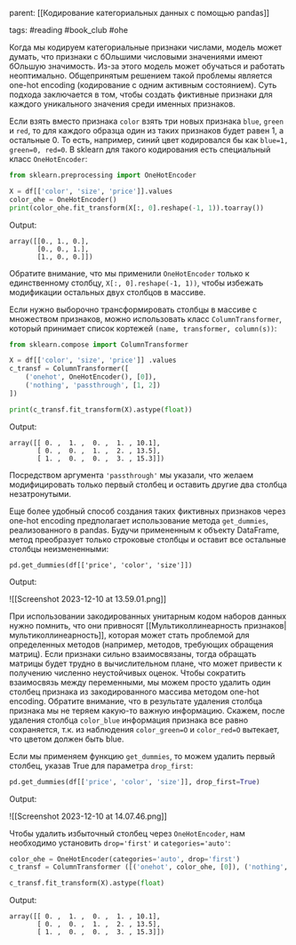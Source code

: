 parent: [[Кодирование категориальных данных с помощью pandas]]

tags: #reading #book_club #ohe

Когда мы кодируем категориальные признаки числами, модель может думать, что признаки с бОльшими числовыми значениями имеют бОльшую значимость. Из-за этого модель может обучаться и работать неоптимально. Общепринятым решением такой проблемы является one-hot encoding (кодирование с одним активным состоянием). Суть подхода заключается в том, чтобы создать фиктивные признаки для каждого уникального значения среди именных признаков. 

Если взять вместо признака `color` взять три новых признака `blue`, `green` и `red`, то для каждого образца один из таких признаков будет равен 1, а остальные 0. То есть, например, синий цвет кодировался бы как `blue=1, green=0, red=0`. В sklearn для такого кодирования есть специальный класс `OneHotEncoder`:

```python
from sklearn.preprocessing import OneHotEncoder

X = df[['color', 'size', 'price']].values
color_ohe = OneHotEncoder()
print(color_ohe.fit_transform(X[:, 0].reshape(-1, 1)).toarray())
```

Output:

```output
array([[0., 1., 0.],
       [0., 0., 1.],
       [1., 0., 0.]])
```

Обратите внимание, что мы применили `OneHotEncoder` только к единственному столбцу, `Х[:, 0].reshape(-1, 1))`, чтобы избежать модификации остальных двух столбцов в массиве.

Если нужно выборочно трансформировать столбцы в массиве с множеством признаков, можно использовать класс `ColumnTransformer`, который принимает список кортежей `(name, transformer, column(s))`:

```python
from sklearn.compose import ColumnTransformer

Х = df[['color', 'size', 'price']] .values
c_transf = ColumnTransformer([
    ('onehot', OneHotEncoder(), [0]),
    ('nothing', 'passthrough', [1, 2]) 
])

print(c_transf.fit_transform(X).astype(float))
```

Output:

```output
array([[ 0. ,  1. ,  0. ,  1. , 10.1],
       [ 0. ,  0. ,  1. ,  2. , 13.5],
       [ 1. ,  0. ,  0. ,  3. , 15.3]])
```

Посредством аргумента `'passthrough'` мы указали, что желаем модифицировать только первый столбец и оставить другие два столбца незатронутыми.

Еще более удобный способ создания таких фиктивных признаков через one-hot encoding предполагает использование метода `get_dummies`, реализованного в pandas. Будучи примененным к объекту DataFrame, метод преобразует только строковые столбцы и оставит все остальные столбцы неизмененными:

```pyhton
pd.get_dummies(df[['price', 'color', 'size']])
```

Output: 

![[Screenshot 2023-12-10 at 13.59.01.png]]

При использовании закодированных унитарным кодом наборов данных нужно помнить, что они привносят [[Мультиколлинеарность признаков|мультиколлинеарность]], которая может стать проблемой для определенных методов (например, методов, требующих обращения матриц). Если признаки сильно взаимосвязаны, тогда обращать матрицы будет трудно в вычислительном плане, что может привести к получению численно неустойчивых оценок. Чтобы сократить взаимосвязь между переменными, мы можем просто удалить один столбец признака из закодированного массива методом one-hot encoding. Обратите внимание, что в результате удаления столбца признака мы не теряем какую-то важную информацию. Скажем, после удаления столбца `color_blue` информация признака все равно сохраняется, т.к. из наблюдения `color_green=O` и `color_red=O` вытекает, что цветом должен быть bluе.

Если мы применяем функцию `get_dummies`, то можем удалить первый столбец, указав True для параметра `drop_first`:

```python
pd.get_dummies(df[['price', 'color', 'size']], drop_first=True)
```

Output:

![[Screenshot 2023-12-10 at 14.07.46.png]]

Чтобы удалить избыточный столбец через `OneHotEncoder`, нам необходимо установить `drop='first'` и `categories='auto'`:

```python
color_ohe = OneHotEncoder(categories='auto', drop='first')
с_transf = ColumnTransformer ([('onehot', color_ohe, [0]), ('nothing', 'passthrough', (1, 2))])

c_transf.fit_transform(X).astype(float)
```

Output:

```output
array([[ 0. ,  1. ,  0. ,  1. , 10.1],
       [ 0. ,  0. ,  1. ,  2. , 13.5],
       [ 1. ,  0. ,  0. ,  3. , 15.3]])
```

